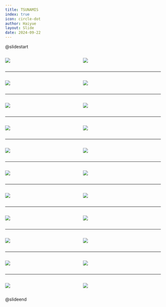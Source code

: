 ```yaml
---
title: TSUNAMIS
index: true
icon: circle-dot
author: Haiyue
layout: Slide
date: 2024-09-22
---
```

 
@slidestart

<div style="display:flex">
<div style="flex:1">

![](https://raw.githubusercontent.com/yclord/reading/refs/heads/master/english/Level-S/TSUNAMIS/001.webp)
</div>
<div style="flex:1">

![](https://raw.githubusercontent.com/yclord/reading/refs/heads/master/english/Level-S/TSUNAMIS/002.webp)
</div>
</div>

---

<div style="display:flex">
<div style="flex:1">

![](https://raw.githubusercontent.com/yclord/reading/refs/heads/master/english/Level-S/TSUNAMIS/003.webp)
</div>
<div style="flex:1">

![](https://raw.githubusercontent.com/yclord/reading/refs/heads/master/english/Level-S/TSUNAMIS/004.webp)
</div>
</div>

---

<div style="display:flex">
<div style="flex:1">

![](https://raw.githubusercontent.com/yclord/reading/refs/heads/master/english/Level-S/TSUNAMIS/005.webp)
</div>
<div style="flex:1">

![](https://raw.githubusercontent.com/yclord/reading/refs/heads/master/english/Level-S/TSUNAMIS/006.webp)
</div>
</div>

---

<div style="display:flex">
<div style="flex:1">

![](https://raw.githubusercontent.com/yclord/reading/refs/heads/master/english/Level-S/TSUNAMIS/007.webp)
</div>
<div style="flex:1">

![](https://raw.githubusercontent.com/yclord/reading/refs/heads/master/english/Level-S/TSUNAMIS/008.webp)
</div>
</div>

---

<div style="display:flex">
<div style="flex:1">

![](https://raw.githubusercontent.com/yclord/reading/refs/heads/master/english/Level-S/TSUNAMIS/009.webp)
</div>
<div style="flex:1">

![](https://raw.githubusercontent.com/yclord/reading/refs/heads/master/english/Level-S/TSUNAMIS/010.webp)
</div>
</div>

---

<div style="display:flex">
<div style="flex:1">

![](https://raw.githubusercontent.com/yclord/reading/refs/heads/master/english/Level-S/TSUNAMIS/011.webp)
</div>
<div style="flex:1">

![](https://raw.githubusercontent.com/yclord/reading/refs/heads/master/english/Level-S/TSUNAMIS/012.webp)
</div>
</div>

---

<div style="display:flex">
<div style="flex:1">

![](https://raw.githubusercontent.com/yclord/reading/refs/heads/master/english/Level-S/TSUNAMIS/013.webp)
</div>
<div style="flex:1">

![](https://raw.githubusercontent.com/yclord/reading/refs/heads/master/english/Level-S/TSUNAMIS/014.webp)
</div>
</div>

---

<div style="display:flex">
<div style="flex:1">

![](https://raw.githubusercontent.com/yclord/reading/refs/heads/master/english/Level-S/TSUNAMIS/015.webp)
</div>
<div style="flex:1">

![](https://raw.githubusercontent.com/yclord/reading/refs/heads/master/english/Level-S/TSUNAMIS/016.webp)
</div>
</div>

---

<div style="display:flex">
<div style="flex:1">

![](https://raw.githubusercontent.com/yclord/reading/refs/heads/master/english/Level-S/TSUNAMIS/017.webp)
</div>
<div style="flex:1">

![](https://raw.githubusercontent.com/yclord/reading/refs/heads/master/english/Level-S/TSUNAMIS/018.webp)
</div>
</div>

---

<div style="display:flex">
<div style="flex:1">

![](https://raw.githubusercontent.com/yclord/reading/refs/heads/master/english/Level-S/TSUNAMIS/019.webp)
</div>
<div style="flex:1">

![](https://raw.githubusercontent.com/yclord/reading/refs/heads/master/english/Level-S/TSUNAMIS/020.webp)
</div>
</div>

---

<div style="display:flex">
<div style="flex:1">

![](https://raw.githubusercontent.com/yclord/reading/refs/heads/master/english/Level-S/TSUNAMIS/021.webp)
</div>
<div style="flex:1">

![](https://raw.githubusercontent.com/yclord/reading/refs/heads/master/english/Level-S/TSUNAMIS/022.webp)
</div>
</div>

@slideend